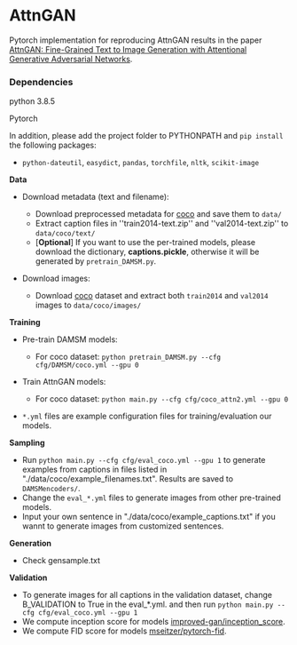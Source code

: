 # AttnGAN

Pytorch implementation for reproducing AttnGAN results in the paper [AttnGAN: Fine-Grained Text to Image Generation
with Attentional Generative Adversarial Networks](https://arxiv.org/pdf/1711.10485.pdf). 



### Dependencies
python 3.8.5

Pytorch

In addition, please add the project folder to PYTHONPATH and `pip install` the following packages:
- `python-dateutil`, `easydict`, `pandas`, `torchfile`, `nltk`, `scikit-image`


**Data**

- Download metadata (text and filename):
  - Download preprocessed metadata for [coco](https://drive.google.com/open?id=1rSnbIGNDGZeHlsUlLdahj0RJ9oo6lgH9) and save them to `data/`
  - Extract caption files in ''train2014-text.zip'' and ''val2014-text.zip'' to `data/coco/text/`
  - [**Optional**] If you want to use the per-trained models, please download the dictionary, **captions.pickle**, otherwise it will be generated by `pretrain_DAMSM.py`.
  

- Download images:
  - Download [coco](http://cocodataset.org/#download) dataset and extract both `train2014` and `val2014` images to `data/coco/images/`



**Training**
- Pre-train DAMSM models:
  - For coco dataset: `python pretrain_DAMSM.py --cfg cfg/DAMSM/coco.yml --gpu 0`
  
 
- Train AttnGAN models:
  - For coco dataset: `python main.py --cfg cfg/coco_attn2.yml --gpu 0`

- `*.yml` files are example configuration files for training/evaluation our models.





**Sampling**
- Run `python main.py --cfg cfg/eval_coco.yml --gpu 1` to generate examples from captions in files listed in "./data/coco/example_filenames.txt". Results are saved to `DAMSMencoders/`. 
- Change the `eval_*.yml` files to generate images from other pre-trained models. 
- Input your own sentence in "./data/coco/example_captions.txt" if you wannt to generate images from customized sentences. 

**Generation**
- Check gensample.txt

**Validation**
- To generate images for all captions in the validation dataset, change B_VALIDATION to True in the eval_*.yml. and then run `python main.py --cfg cfg/eval_coco.yml --gpu 1`
- We compute inception score for models  [improved-gan/inception_score](https://github.com/openai/improved-gan/tree/master/inception_score).
- We compute FID score for models [mseitzer/pytorch-fid](https://github.com/mseitzer/pytorch-fid).
